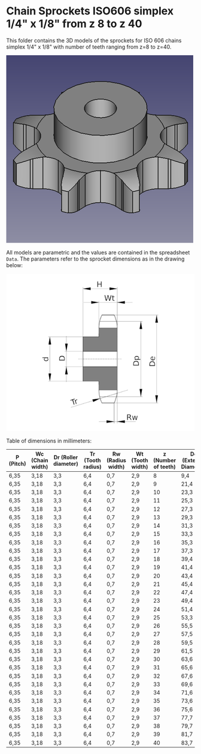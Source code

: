 # Chain Sprockets ISO606 simplex 1/4" x 1/8" from z 8 to z 40

This folder contains the 3D models of the sprockets for ISO 606 chains simplex 1/4" x 1/8" with number of teeth ranging from z=8 to z=40.

![Image](screenshot.png "Sprocket Simplex")

All models are parametric and the values are contained in the spreadsheet `Data`.
The parameters refer to the sprocket dimensions as in the drawing below:

![Drawing](drawing.png "Drawing")

Table of dimensions in millimeters:

P (Pitch)|Wc (Chain width)|Dr (Roller diameter)|Tr (Tooth radius)|Rw (Radius width)|Wt (Tooth width)|z (Number of teeth)|De (External Diameter)|Dp (pitch diameter)|d (Hub diameter)|D (Hole diameter)|H (Total height)
---|---|---|---|---|---|---|---|---|---|---|---
6,35|3,18|3,3|6,4|0,7|2,9|8|9,4|16,58|10|6|12
6,35|3,18|3,3|6,4|0,7|2,9|9|21,4|18,56|11,5|6|12
6,35|3,18|3,3|6,4|0,7|2,9|10|23,3|20,55|13|6|12
6,35|3,18|3,3|6,4|0,7|2,9|11|25,3|22,54|15|8|13
6,35|3,18|3,3|6,4|0,7|2,9|12|27,3|24,53|17|8|13
6,35|3,18|3,3|6,4|0,7|2,9|13|29,3|26,53|17|8|13
6,35|3,18|3,3|6,4|0,7|2,9|14|31,3|28,53|17|8|13
6,35|3,18|3,3|6,4|0,7|2,9|15|33,3|30,55|20|8|13
6,35|3,18|3,3|6,4|0,7|2,9|16|35,3|32,55|22|8|14
6,35|3,18|3,3|6,4|0,7|2,9|17|37,3|34,55|22|8|14
6,35|3,18|3,3|6,4|0,7|2,9|18|39,4|36,56|25|8|14
6,35|3,18|3,3|6,4|0,7|2,9|19|41,4|38,58|25|8|14
6,35|3,18|3,3|6,4|0,7|2,9|20|43,4|40,58|25|8|14
6,35|3,18|3,3|6,4|0,7|2,9|21|45,4|42,6|30|8|14
6,35|3,18|3,3|6,4|0,7|2,9|22|47,4|44,62|30|8|14
6,35|3,18|3,3|6,4|0,7|2,9|23|49,4|46,63|30|8|14
6,35|3,18|3,3|6,4|0,7|2,9|24|51,4|48,64|30|8|14
6,35|3,18|3,3|6,4|0,7|2,9|25|53,3|50,66|30|8|14
6,35|3,18|3,3|6,4|0,7|2,9|26|55,5|52,67|30|8|16
6,35|3,18|3,3|6,4|0,7|2,9|27|57,5|54,69|30|8|16
6,35|3,18|3,3|6,4|0,7|2,9|28|59,5|56,71|30|8|16
6,35|3,18|3,3|6,4|0,7|2,9|29|61,5|58,73|30|8|16
6,35|3,18|3,3|6,4|0,7|2,9|30|63,6|60,75|30|8|16
6,35|3,18|3,3|6,4|0,7|2,9|31|65,6|62,76|30|8|16
6,35|3,18|3,3|6,4|0,7|2,9|32|67,6|64,78|30|8|16
6,35|3,18|3,3|6,4|0,7|2,9|33|69,6|66,8|30|8|16
6,35|3,18|3,3|6,4|0,7|2,9|34|71,6|68,82|30|8|16
6,35|3,18|3,3|6,4|0,7|2,9|35|73,6|70,84|30|8|16
6,35|3,18|3,3|6,4|0,7|2,9|36|75,6|72,85|30|8|16
6,35|3,18|3,3|6,4|0,7|2,9|37|77,7|74,87|30|8|16
6,35|3,18|3,3|6,4|0,7|2,9|38|79,7|76,89|30|8|16
6,35|3,18|3,3|6,4|0,7|2,9|39|81,7|78,91|30|8|16
6,35|3,18|3,3|6,4|0,7|2,9|40|83,7|80,93|30|8|16
